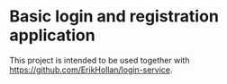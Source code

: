 # Basic login and registration application

This project is intended to be used together with https://github.com/ErikHollan/login-service.

